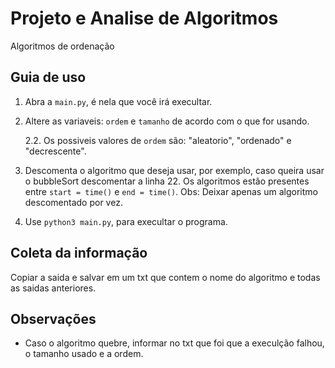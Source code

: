 # Projeto e Analise de Algoritmos
Algoritmos de ordenação 

## Guia de uso

1. Abra a `main.py`, é nela que você irá execultar.

2. Altere as variaveis: `ordem` e `tamanho` de acordo com o que for usando.

    2.2. Os possiveis valores de `ordem` são: "aleatorio", "ordenado" e "decrescente".   

3. Descomenta o algoritmo que deseja usar, por exemplo, caso queira usar o bubbleSort descomentar a linha 22. Os algoritmos estão presentes entre `start = time()` e `end = time()`. Obs: Deixar apenas um algoritmo descomentado por vez. 
 
4. Use `python3 main.py`, para execultar o programa.

## Coleta da informação

Copiar a saida e salvar em um txt que contem o nome do algoritmo e todas as saidas anteriores.

## Observações
* Caso o algoritmo quebre, informar no txt que foi que a execulção falhou, o tamanho usado e a ordem.